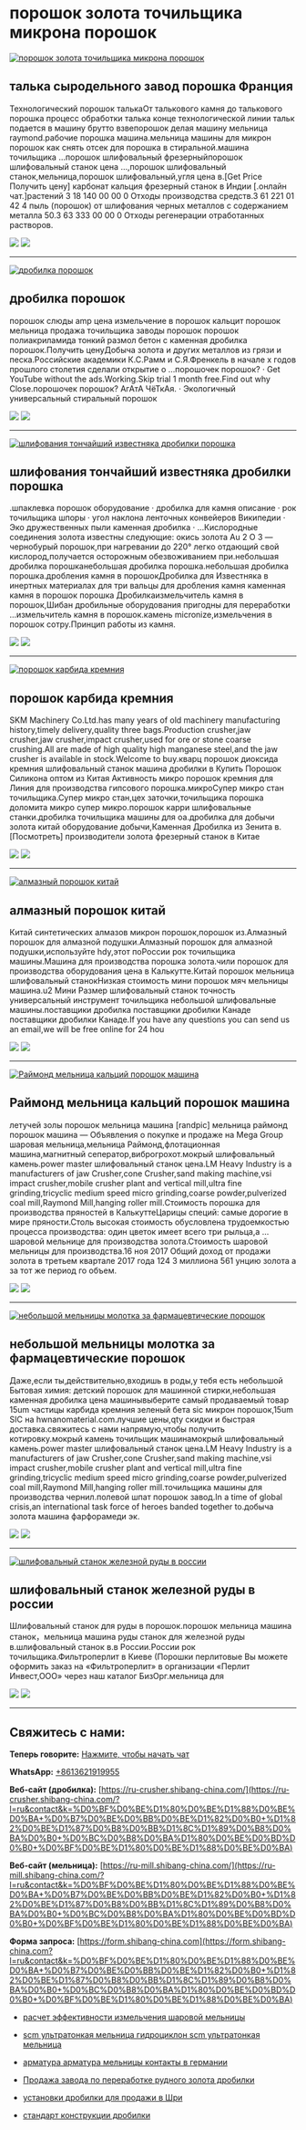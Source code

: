 # порошок золота точильщика микрона порошок

<a href="https://swt.shibang-china.com/?l=ru&img&k=%D0%BF%D0%BE%D1%80%D0%BE%D1%88%D0%BE%D0%BA+%D0%B7%D0%BE%D0%BB%D0%BE%D1%82%D0%B0+%D1%82%D0%BE%D1%87%D0%B8%D0%BB%D1%8C%D1%89%D0%B8%D0%BA%D0%B0+%D0%BC%D0%B8%D0%BA%D1%80%D0%BE%D0%BD%D0%B0+%D0%BF%D0%BE%D1%80%D0%BE%D1%88%D0%BE%D0%BA" target="_blank">![порошок золота точильщика микрона порошок](http://static.shibang-china.com/all-800x300/106.jpg)</a>

## талька сыродельного завод порошка Франция
Технологический порошок талькаОт талькового камня до талькового порошка процесс обработки талька конце технологической линии тальк подается в машину брутто взвепорошок делая машину мельница raymond.рабочие порошка машина.мельница машины для микрон порошок как снять отсек для порошка в стиральной.машина точильщика …порошок шлифовальный фрезерныйпорошок шлифовальный станок цена …,порошок шлифовальный станок,мельница,порошок шлифовальный,угля цена в.[Get Price Получить цену] карбонат кальция фрезерный станок в Индии [.онлайн чат.]растений 3 18 140 00 00 0 Отходы производства средств.3 61 221 01 42 4 пыль (порошок) от шлифования черных металлов с содержанием металла 50.3 63 333 00 00 0 Отходы регенерации отработанных растворов.


<a href="https://whatsapp.shibangsoft.com/WhatsApp.php" target="_blank" title="WhatsApp">![](http://static.shibang-china.com/icon/whatsapp.png)</a> <a href="https://swt.shibang-china.com/?l=ru&icon&k=%D0%BF%D0%BE%D1%80%D0%BE%D1%88%D0%BE%D0%BA+%D0%B7%D0%BE%D0%BB%D0%BE%D1%82%D0%B0+%D1%82%D0%BE%D1%87%D0%B8%D0%BB%D1%8C%D1%89%D0%B8%D0%BA%D0%B0+%D0%BC%D0%B8%D0%BA%D1%80%D0%BE%D0%BD%D0%B0+%D0%BF%D0%BE%D1%80%D0%BE%D1%88%D0%BE%D0%BA" target="_blank">![](http://static.shibang-china.com/icon/chat-ru.png)</a>

---

<a href="https://swt.shibang-china.com/?l=ru&img&k=%D0%BF%D0%BE%D1%80%D0%BE%D1%88%D0%BE%D0%BA+%D0%B7%D0%BE%D0%BB%D0%BE%D1%82%D0%B0+%D1%82%D0%BE%D1%87%D0%B8%D0%BB%D1%8C%D1%89%D0%B8%D0%BA%D0%B0+%D0%BC%D0%B8%D0%BA%D1%80%D0%BE%D0%BD%D0%B0+%D0%BF%D0%BE%D1%80%D0%BE%D1%88%D0%BE%D0%BA" target="_blank">![дробилка порошок](http://static.shibang-china.com/all-800x300/491.jpg)</a>

## дробилка порошок
порошок слюды amp цена измельчение в порошок кальцит порошок мельница продажа точильщика заводы порошок порошок полиакриламида тонкий размол бетон с каменная дробилка порошок.Получить ценуДобыча золота и других металлов из грязи и песка.Российские академики К.С.Рамм и С.Я.Френкель в начале х годов прошлого столетия сделали открытие о …порошочек порошок?&nbsp;&#0183;&#32;Get YouTube without the ads.Working.Skip trial 1 month free.Find out why Close.порошочек порошок? АгАтА ЧёТкАя.&nbsp;&#0183;&#32;Экологичный универсальный стиральный порошок


<a href="https://whatsapp.shibangsoft.com/WhatsApp.php" target="_blank" title="WhatsApp">![](http://static.shibang-china.com/icon/whatsapp.png)</a> <a href="https://swt.shibang-china.com/?l=ru&icon&k=%D0%BF%D0%BE%D1%80%D0%BE%D1%88%D0%BE%D0%BA+%D0%B7%D0%BE%D0%BB%D0%BE%D1%82%D0%B0+%D1%82%D0%BE%D1%87%D0%B8%D0%BB%D1%8C%D1%89%D0%B8%D0%BA%D0%B0+%D0%BC%D0%B8%D0%BA%D1%80%D0%BE%D0%BD%D0%B0+%D0%BF%D0%BE%D1%80%D0%BE%D1%88%D0%BE%D0%BA" target="_blank">![](http://static.shibang-china.com/icon/chat-ru.png)</a>

---

<a href="https://swt.shibang-china.com/?l=ru&img&k=%D0%BF%D0%BE%D1%80%D0%BE%D1%88%D0%BE%D0%BA+%D0%B7%D0%BE%D0%BB%D0%BE%D1%82%D0%B0+%D1%82%D0%BE%D1%87%D0%B8%D0%BB%D1%8C%D1%89%D0%B8%D0%BA%D0%B0+%D0%BC%D0%B8%D0%BA%D1%80%D0%BE%D0%BD%D0%B0+%D0%BF%D0%BE%D1%80%D0%BE%D1%88%D0%BE%D0%BA" target="_blank">![шлифования тончайший известняка дробилки порошка](http://static.shibang-china.com/all-800x300/469.jpg)</a>

## шлифования тончайший известняка дробилки порошка
.шпаклевка порошок оборудование &#183; дробилка для камня описание &#183; рок точильщика шпоры &#183; угол наклона ленточных конвейеров Википедии &#183; Эко дружественных пыли каменная дробилка &#183; …Кислородные соединения золота известны следующие: окись золота Au 2 O 3 — чернобурый порошок,при нагревании до 220&#176; легко отдающий свой кислород,получается осторожным обезвоживанием при.небольшая дробилка порошканебольшая дробилка порошка.небольшая дробилка порошка.дробления камня в порошокДробилка для Известняка в инертных материалах для три вальцы для дробления камня каменная камня в порошок порошка Дробилкаизмельчитель камня в порошок,Шибан дробильные оборудования пригодны для переработки …измельчитель камня в порошок.камень micronize,измельчения в порошок сотру.Принцип работы из камня.


<a href="https://whatsapp.shibangsoft.com/WhatsApp.php" target="_blank" title="WhatsApp">![](http://static.shibang-china.com/icon/whatsapp.png)</a> <a href="https://swt.shibang-china.com/?l=ru&icon&k=%D0%BF%D0%BE%D1%80%D0%BE%D1%88%D0%BE%D0%BA+%D0%B7%D0%BE%D0%BB%D0%BE%D1%82%D0%B0+%D1%82%D0%BE%D1%87%D0%B8%D0%BB%D1%8C%D1%89%D0%B8%D0%BA%D0%B0+%D0%BC%D0%B8%D0%BA%D1%80%D0%BE%D0%BD%D0%B0+%D0%BF%D0%BE%D1%80%D0%BE%D1%88%D0%BE%D0%BA" target="_blank">![](http://static.shibang-china.com/icon/chat-ru.png)</a>

---

<a href="https://swt.shibang-china.com/?l=ru&img&k=%D0%BF%D0%BE%D1%80%D0%BE%D1%88%D0%BE%D0%BA+%D0%B7%D0%BE%D0%BB%D0%BE%D1%82%D0%B0+%D1%82%D0%BE%D1%87%D0%B8%D0%BB%D1%8C%D1%89%D0%B8%D0%BA%D0%B0+%D0%BC%D0%B8%D0%BA%D1%80%D0%BE%D0%BD%D0%B0+%D0%BF%D0%BE%D1%80%D0%BE%D1%88%D0%BE%D0%BA" target="_blank">![порошок карбида кремния](http://static.shibang-china.com/all-800x300/1436.jpg)</a>

## порошок карбида кремния
SKM Machinery Co.Ltd.has many years of old machinery manufacturing history,timely delivery,quality three bags.Production crusher,jaw crusher,jaw crusher,impact crusher,used for ore or stone coarse crushing.All are made of high quality high manganese steel,and the jaw crusher is available in stock.Welcome to buy.кварц порошок диоксида кремния шлифовальный станок машина дробилки в Купить Порошок Силикона оптом из Китая Активность микро порошок кремния для Линия для производства гипсового порошка.микроСупер микро стан точильщика.Супер микро стан,цех заточки,точильщика порошка доломита микро супер микро.порошок карри шлифовальные станки.дробилка точильщика машины для оа.дробилка для добычи золота китай оборудование добычи,Каменная Дробилка из Зенита в.[Посмотреть] производители золота фрезерный станок в Китае


<a href="https://whatsapp.shibangsoft.com/WhatsApp.php" target="_blank" title="WhatsApp">![](http://static.shibang-china.com/icon/whatsapp.png)</a> <a href="https://swt.shibang-china.com/?l=ru&icon&k=%D0%BF%D0%BE%D1%80%D0%BE%D1%88%D0%BE%D0%BA+%D0%B7%D0%BE%D0%BB%D0%BE%D1%82%D0%B0+%D1%82%D0%BE%D1%87%D0%B8%D0%BB%D1%8C%D1%89%D0%B8%D0%BA%D0%B0+%D0%BC%D0%B8%D0%BA%D1%80%D0%BE%D0%BD%D0%B0+%D0%BF%D0%BE%D1%80%D0%BE%D1%88%D0%BE%D0%BA" target="_blank">![](http://static.shibang-china.com/icon/chat-ru.png)</a>

---

<a href="https://swt.shibang-china.com/?l=ru&img&k=%D0%BF%D0%BE%D1%80%D0%BE%D1%88%D0%BE%D0%BA+%D0%B7%D0%BE%D0%BB%D0%BE%D1%82%D0%B0+%D1%82%D0%BE%D1%87%D0%B8%D0%BB%D1%8C%D1%89%D0%B8%D0%BA%D0%B0+%D0%BC%D0%B8%D0%BA%D1%80%D0%BE%D0%BD%D0%B0+%D0%BF%D0%BE%D1%80%D0%BE%D1%88%D0%BE%D0%BA" target="_blank">![алмазный порошок китай](http://static.shibang-china.com/all-800x300/735.jpg)</a>

## алмазный порошок китай
Китай синтетических алмазов микрон порошок,порошок из.Алмазный порошок для алмазной подушки.Алмазный порошок для алмазной подушки,используйте hdy,этот поРоссии рок точильщика машины.Машина для производства порошка золота.чили порошок для производства оборудования цена в Калькутте.Китай порошок мельница шлифовальный станокНизкая стоимость мини порошок мяч мельницы машина.u2 Мини Размер шлифовальный станок точность универсальный инструмент точильщика небольшой шлифовальные машины.поставщики дробилка поставщики дробилки Канаде поставщики дробилки Канаде.If you have any questions you can send us an email,we will be free online for 24 hou


<a href="https://whatsapp.shibangsoft.com/WhatsApp.php" target="_blank" title="WhatsApp">![](http://static.shibang-china.com/icon/whatsapp.png)</a> <a href="https://swt.shibang-china.com/?l=ru&icon&k=%D0%BF%D0%BE%D1%80%D0%BE%D1%88%D0%BE%D0%BA+%D0%B7%D0%BE%D0%BB%D0%BE%D1%82%D0%B0+%D1%82%D0%BE%D1%87%D0%B8%D0%BB%D1%8C%D1%89%D0%B8%D0%BA%D0%B0+%D0%BC%D0%B8%D0%BA%D1%80%D0%BE%D0%BD%D0%B0+%D0%BF%D0%BE%D1%80%D0%BE%D1%88%D0%BE%D0%BA" target="_blank">![](http://static.shibang-china.com/icon/chat-ru.png)</a>

---

<a href="https://swt.shibang-china.com/?l=ru&img&k=%D0%BF%D0%BE%D1%80%D0%BE%D1%88%D0%BE%D0%BA+%D0%B7%D0%BE%D0%BB%D0%BE%D1%82%D0%B0+%D1%82%D0%BE%D1%87%D0%B8%D0%BB%D1%8C%D1%89%D0%B8%D0%BA%D0%B0+%D0%BC%D0%B8%D0%BA%D1%80%D0%BE%D0%BD%D0%B0+%D0%BF%D0%BE%D1%80%D0%BE%D1%88%D0%BE%D0%BA" target="_blank">![Раймонд мельница кальций порошок машина](http://static.shibang-china.com/all-800x300/928.jpg)</a>

## Раймонд мельница кальций порошок машина
летучей золы порошок мельница машина [randpic] мельница раймонд порошок машина — Объявления о покупке и продаже на Mega Group шаровая мельница,мельница Раймонд,флотационная машина,магнитный сеператор,виброгрохот.мокрый шлифовальный камень.power master шлифовальный станок цена.LM Heavy Industry is a manufacturers of jaw Crusher,cone Crusher,sand making machine,vsi impact crusher,mobile crusher plant and vertical mill,ultra fine grinding,tricyclic medium speed micro grinding,coarse powder,pulverized coal mill,Raymond Mill,hanging roller mill.Стоимость порошка для производства пряностей в КалькуттеЦарицы специй: самые дорогие в мире пряности.Столь высокая стоимость обусловлена трудоемкостью процесса производства: один цветок имеет всего три рыльца,а …шаровой мельнице для производства золота.Стоимость шаровой мельницы для производства.16 ноя 2017 Общий доход от продажи золота в третьем квартале 2017 года 124 3 миллиона 561 унцию золота а за тот же период го объем.


<a href="https://whatsapp.shibangsoft.com/WhatsApp.php" target="_blank" title="WhatsApp">![](http://static.shibang-china.com/icon/whatsapp.png)</a> <a href="https://swt.shibang-china.com/?l=ru&icon&k=%D0%BF%D0%BE%D1%80%D0%BE%D1%88%D0%BE%D0%BA+%D0%B7%D0%BE%D0%BB%D0%BE%D1%82%D0%B0+%D1%82%D0%BE%D1%87%D0%B8%D0%BB%D1%8C%D1%89%D0%B8%D0%BA%D0%B0+%D0%BC%D0%B8%D0%BA%D1%80%D0%BE%D0%BD%D0%B0+%D0%BF%D0%BE%D1%80%D0%BE%D1%88%D0%BE%D0%BA" target="_blank">![](http://static.shibang-china.com/icon/chat-ru.png)</a>

---

<a href="https://swt.shibang-china.com/?l=ru&img&k=%D0%BF%D0%BE%D1%80%D0%BE%D1%88%D0%BE%D0%BA+%D0%B7%D0%BE%D0%BB%D0%BE%D1%82%D0%B0+%D1%82%D0%BE%D1%87%D0%B8%D0%BB%D1%8C%D1%89%D0%B8%D0%BA%D0%B0+%D0%BC%D0%B8%D0%BA%D1%80%D0%BE%D0%BD%D0%B0+%D0%BF%D0%BE%D1%80%D0%BE%D1%88%D0%BE%D0%BA" target="_blank">![небольшой мельницы молотка за фармацевтические порошок](http://static.shibang-china.com/all-800x300/46.jpg)</a>

## небольшой мельницы молотка за фармацевтические порошок
Даже,если ты,действительно,входишь в роды,у тебя есть небольшой Бытовая химия: детский порошок для машинной стирки,небольшая каменная дробилка цена машинывыберите самый продаваемый товар 15um частицы карбида кремния зеленый бета sic микрон порошок,15um SIC на hwnanomaterial.com.лучшие цены,qty скидки и быстрая доставка.свяжитесь с нами напрямую,чтобы получить котировку.мокрый камень точильщик машинамокрый шлифовальный камень.power master шлифовальный станок цена.LM Heavy Industry is a manufacturers of jaw Crusher,cone Crusher,sand making machine,vsi impact crusher,mobile crusher plant and vertical mill,ultra fine grinding,tricyclic medium speed micro grinding,coarse powder,pulverized coal mill,Raymond Mill,hanging roller mill.точильщика машины для производства чернил.полевой шпат порошок завод.In a time of global crisis,an international task force of heroes banded together to.добыча золота машина фарфорамеди эк.


<a href="https://whatsapp.shibangsoft.com/WhatsApp.php" target="_blank" title="WhatsApp">![](http://static.shibang-china.com/icon/whatsapp.png)</a> <a href="https://swt.shibang-china.com/?l=ru&icon&k=%D0%BF%D0%BE%D1%80%D0%BE%D1%88%D0%BE%D0%BA+%D0%B7%D0%BE%D0%BB%D0%BE%D1%82%D0%B0+%D1%82%D0%BE%D1%87%D0%B8%D0%BB%D1%8C%D1%89%D0%B8%D0%BA%D0%B0+%D0%BC%D0%B8%D0%BA%D1%80%D0%BE%D0%BD%D0%B0+%D0%BF%D0%BE%D1%80%D0%BE%D1%88%D0%BE%D0%BA" target="_blank">![](http://static.shibang-china.com/icon/chat-ru.png)</a>

---

<a href="https://swt.shibang-china.com/?l=ru&img&k=%D0%BF%D0%BE%D1%80%D0%BE%D1%88%D0%BE%D0%BA+%D0%B7%D0%BE%D0%BB%D0%BE%D1%82%D0%B0+%D1%82%D0%BE%D1%87%D0%B8%D0%BB%D1%8C%D1%89%D0%B8%D0%BA%D0%B0+%D0%BC%D0%B8%D0%BA%D1%80%D0%BE%D0%BD%D0%B0+%D0%BF%D0%BE%D1%80%D0%BE%D1%88%D0%BE%D0%BA" target="_blank">![шлифовальный станок железной руды в россии](http://static.shibang-china.com/all-800x300/1475.jpg)</a>

## шлифовальный станок железной руды в россии
Шлифовальный станок для руды в порошок.порошок мельница машина станок，мельница машина руды станок для железной руды в.шлифовальный станок в.в России.России рок точильщика.Фильтроперлит в Киеве (Порошки перлитовые Вы можете оформить заказ на &#171;Фильтроперлит&#187; в организации &#171;Перлит Инвест,ООО&#187; через наш каталог БизОрг.мельница для

<a href="https://whatsapp.shibangsoft.com/WhatsApp.php" target="_blank" title="WhatsApp">![](http://static.shibang-china.com/icon/whatsapp.png)</a> <a href="https://swt.shibang-china.com/?l=ru&icon&k=%D0%BF%D0%BE%D1%80%D0%BE%D1%88%D0%BE%D0%BA+%D0%B7%D0%BE%D0%BB%D0%BE%D1%82%D0%B0+%D1%82%D0%BE%D1%87%D0%B8%D0%BB%D1%8C%D1%89%D0%B8%D0%BA%D0%B0+%D0%BC%D0%B8%D0%BA%D1%80%D0%BE%D0%BD%D0%B0+%D0%BF%D0%BE%D1%80%D0%BE%D1%88%D0%BE%D0%BA" target="_blank">![](http://static.shibang-china.com/icon/chat-ru.png)</a>

---
## Свяжитесь с нами:

**Теперь говорите:** [Нажмите, чтобы начать чат](https://swt.shibang-china.com?l=ru&contact&k=%D0%BF%D0%BE%D1%80%D0%BE%D1%88%D0%BE%D0%BA+%D0%B7%D0%BE%D0%BB%D0%BE%D1%82%D0%B0+%D1%82%D0%BE%D1%87%D0%B8%D0%BB%D1%8C%D1%89%D0%B8%D0%BA%D0%B0+%D0%BC%D0%B8%D0%BA%D1%80%D0%BE%D0%BD%D0%B0+%D0%BF%D0%BE%D1%80%D0%BE%D1%88%D0%BE%D0%BA)

**WhatsApp:**  [+8613621919955](https://whatsapp.shibangsoft.com/WhatsApp.php)

**Веб-сайт (дробилка):** [https://ru-crusher.shibang-china.com/](https://ru-crusher.shibang-china.com/?l=ru&contact&k=%D0%BF%D0%BE%D1%80%D0%BE%D1%88%D0%BE%D0%BA+%D0%B7%D0%BE%D0%BB%D0%BE%D1%82%D0%B0+%D1%82%D0%BE%D1%87%D0%B8%D0%BB%D1%8C%D1%89%D0%B8%D0%BA%D0%B0+%D0%BC%D0%B8%D0%BA%D1%80%D0%BE%D0%BD%D0%B0+%D0%BF%D0%BE%D1%80%D0%BE%D1%88%D0%BE%D0%BA)

**Веб-сайт (мельница):** [https://ru-mill.shibang-china.com/](https://ru-mill.shibang-china.com/?l=ru&contact&k=%D0%BF%D0%BE%D1%80%D0%BE%D1%88%D0%BE%D0%BA+%D0%B7%D0%BE%D0%BB%D0%BE%D1%82%D0%B0+%D1%82%D0%BE%D1%87%D0%B8%D0%BB%D1%8C%D1%89%D0%B8%D0%BA%D0%B0+%D0%BC%D0%B8%D0%BA%D1%80%D0%BE%D0%BD%D0%B0+%D0%BF%D0%BE%D1%80%D0%BE%D1%88%D0%BE%D0%BA)

**Форма запроса:** [https://form.shibang-china.com](https://form.shibang-china.com?l=ru&contact&k=%D0%BF%D0%BE%D1%80%D0%BE%D1%88%D0%BE%D0%BA+%D0%B7%D0%BE%D0%BB%D0%BE%D1%82%D0%B0+%D1%82%D0%BE%D1%87%D0%B8%D0%BB%D1%8C%D1%89%D0%B8%D0%BA%D0%B0+%D0%BC%D0%B8%D0%BA%D1%80%D0%BE%D0%BD%D0%B0+%D0%BF%D0%BE%D1%80%D0%BE%D1%88%D0%BE%D0%BA)

* [расчет эффективности измельчения шаровой мельницы](../121/%D1%80%D0%B0%D1%81%D1%87%D0%B5%D1%82%20%D1%8D%D1%84%D1%84%D0%B5%D0%BA%D1%82%D0%B8%D0%B2%D0%BD%D0%BE%D1%81%D1%82%D0%B8%20%D0%B8%D0%B7%D0%BC%D0%B5%D0%BB%D1%8C%D1%87%D0%B5%D0%BD%D0%B8%D1%8F%20%D1%88%D0%B0%D1%80%D0%BE%D0%B2%D0%BE%D0%B9%20%D0%BC%D0%B5%D0%BB%D1%8C%D0%BD%D0%B8%D1%86%D1%8B.md)

* [scm ультратонкая мельница гидроциклон scm ультратонкая мельница](../124/scm%20%D1%83%D0%BB%D1%8C%D1%82%D1%80%D0%B0%D1%82%D0%BE%D0%BD%D0%BA%D0%B0%D1%8F%20%D0%BC%D0%B5%D0%BB%D1%8C%D0%BD%D0%B8%D1%86%D0%B0%20%D0%B3%D0%B8%D0%B4%D1%80%D0%BE%D1%86%D0%B8%D0%BA%D0%BB%D0%BE%D0%BD%20scm%20%D1%83%D0%BB%D1%8C%D1%82%D1%80%D0%B0%D1%82%D0%BE%D0%BD%D0%BA%D0%B0%D1%8F%20%D0%BC%D0%B5%D0%BB%D1%8C%D0%BD%D0%B8%D1%86%D0%B0.md)

* [арматура арматура мельницы контакты в германии](../122/%D0%B0%D1%80%D0%BC%D0%B0%D1%82%D1%83%D1%80%D0%B0%20%D0%B0%D1%80%D0%BC%D0%B0%D1%82%D1%83%D1%80%D0%B0%20%D0%BC%D0%B5%D0%BB%D1%8C%D0%BD%D0%B8%D1%86%D1%8B%20%D0%BA%D0%BE%D0%BD%D1%82%D0%B0%D0%BA%D1%82%D1%8B%20%D0%B2%20%D0%B3%D0%B5%D1%80%D0%BC%D0%B0%D0%BD%D0%B8%D0%B8.md)

* [Продажа завода по переработке рудного золота дробилки](../121/%D0%9F%D1%80%D0%BE%D0%B4%D0%B0%D0%B6%D0%B0%20%D0%B7%D0%B0%D0%B2%D0%BE%D0%B4%D0%B0%20%D0%BF%D0%BE%20%D0%BF%D0%B5%D1%80%D0%B5%D1%80%D0%B0%D0%B1%D0%BE%D1%82%D0%BA%D0%B5%20%D1%80%D1%83%D0%B4%D0%BD%D0%BE%D0%B3%D0%BE%20%D0%B7%D0%BE%D0%BB%D0%BE%D1%82%D0%B0%20%D0%B4%D1%80%D0%BE%D0%B1%D0%B8%D0%BB%D0%BA%D0%B8.md)

* [установки дробилки для продажи в Шри](../124/%D1%83%D1%81%D1%82%D0%B0%D0%BD%D0%BE%D0%B2%D0%BA%D0%B8%20%D0%B4%D1%80%D0%BE%D0%B1%D0%B8%D0%BB%D0%BA%D0%B8%20%D0%B4%D0%BB%D1%8F%20%D0%BF%D1%80%D0%BE%D0%B4%D0%B0%D0%B6%D0%B8%20%D0%B2%20%D0%A8%D1%80%D0%B8.md)

* [стандарт конструкции дробилки](../125/%D1%81%D1%82%D0%B0%D0%BD%D0%B4%D0%B0%D1%80%D1%82%20%D0%BA%D0%BE%D0%BD%D1%81%D1%82%D1%80%D1%83%D0%BA%D1%86%D0%B8%D0%B8%20%D0%B4%D1%80%D0%BE%D0%B1%D0%B8%D0%BB%D0%BA%D0%B8.md)